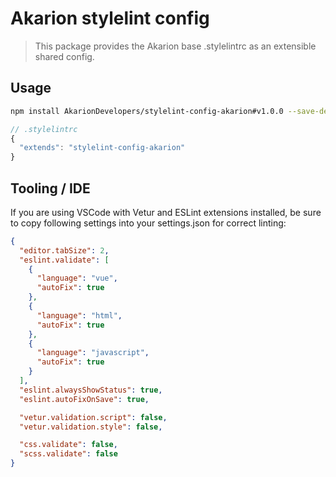 # Akarion stylelint config

> This package provides the Akarion base .stylelintrc as an extensible shared config.

## Usage

```bash
npm install AkarionDevelopers/stylelint-config-akarion#v1.0.0 --save-dev
```

```js
// .stylelintrc
{
  "extends": "stylelint-config-akarion"
}
```

## Tooling / IDE

If you are using VSCode with Vetur and ESLint extensions installed, be sure to copy following settings into your settings.json for correct linting:
```json
{
  "editor.tabSize": 2,
  "eslint.validate": [
    {
      "language": "vue",
      "autoFix": true
    },
    {
      "language": "html",
      "autoFix": true
    },
    {
      "language": "javascript",
      "autoFix": true
    }
  ],
  "eslint.alwaysShowStatus": true,
  "eslint.autoFixOnSave": true,

  "vetur.validation.script": false,
  "vetur.validation.style": false,

  "css.validate": false,
  "scss.validate": false
}
```
